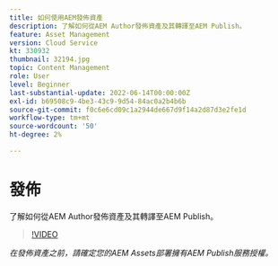 ```yaml
---
title: 如何使用AEM發佈資產
description: 了解如何從AEM Author發佈資產及其轉譯至AEM Publish。
feature: Asset Management
version: Cloud Service
kt: 330932
thumbnail: 32194.jpg
topic: Content Management
role: User
level: Beginner
last-substantial-update: 2022-06-14T00:00:00Z
exl-id: b69508c9-4be3-43c9-9d54-84ac0a2b4b6b
source-git-commit: f0c6e6cd09c1a2944de667d9f14a2d87d3e2fe1d
workflow-type: tm+mt
source-wordcount: '50'
ht-degree: 2%

---
```


# 發佈

了解如何從AEM Author發佈資產及其轉譯至AEM Publish。

>[!VIDEO](https://video.tv.adobe.com/v/330932/?quality=12&learn=on&hidetitle=true)

_在發佈資產之前，請確定您的AEM Assets部署擁有AEM Publish服務授權。_
